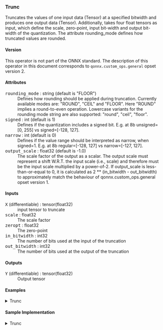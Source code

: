 ### <a name="Trunc"></a><a name="abs">**Trunc**</a>

Truncates the values of one input data (Tensor<T>) at a specified bitwidth and produces one output data (Tensor<T>).
Additionally, takes four float tensors as input, which define the scale, zero-point, input bit-width and output bit-width of the quantization.
The attribute rounding_mode defines how truncated values are rounded.

#### Version

This operator is not part of the ONNX standard.
The description of this operator in this document corresponds to `qonnx.custom_ops.general` opset version 2.

#### Attributes

<dl>
<dt><tt>rounding_mode</tt> : string (default is "FLOOR")</dt>
<dd>Defines how rounding should be applied during truncation. Currently available modes are: "ROUND", "CEIL" and "FLOOR". Here "ROUND" implies a round-to-even operation. Lowercase variants for the rounding mode string are also supported: "round", "ceil", "floor".</dd>
<dt><tt>signed</tt> : int (default is 1)</dt>
<dd>Defines if the quantization includes a signed bit. E.g. at 8b unsigned=[0, 255] vs signed=[-128, 127].</dd>
<dt><tt>narrow</tt> : int (default is 0)</dt>
<dd>Defines if the value range should be interpreted as narrow, when signed=1. E.g. at 8b regular=[-128, 127] vs narrow=[-127, 127].</dd>
<dt><tt>output_scale</tt> : float32 (default is -1.0)</dt>
<dd>The scale factor of the output as a scalar. The output scale must represent a shift W.R.T. the input scale (i.e., scale) and therefore must be the input scale multiplied by a power-of-2. If output_scale is less-than-or-equal to 0, it is calculated as 2 ** (in_bitwidth - out_bitwidth) to approximately match the behaviour of qonnx.custom_ops.general opset version 1.</dd>
</dl>

#### Inputs

<dl>
<dt><tt>X</tt> (differentiable) : tensor(float32)</dt>
<dd>input tensor to truncate</dd>
<dt><tt>scale</tt> : float32</dt>
<dd>The scale factor</dd>
<dt><tt>zeropt</tt> : float32</dt>
<dd>The zero-point</dd>
<dt><tt>in_bitwidth</tt> : int32</dt>
<dd>The number of bits used at the input of the truncation</dd>
<dt><tt>out_bitwidth</tt> : int32</dt>
<dd>The number of bits used at the output of the truncation</dd>
</dl>


#### Outputs

<dl>
<dt><tt>Y</tt> (differentiable) : tensor(float32)</dt>
<dd>Output tensor</dd>
</dl>


#### Examples
<details>
<summary>Trunc</summary>

```python
from onnx import helper
import numpy as np

# Define node settings and input
x = np.random.randn(100).astype(np.float32)*10.
scale = np.array(1.)
zeropt = np.array(0.)
in_bitwidth = np.array(10)
out_bitwidth = np.array(4)
rounding_mode = "ROUND"

# Create node
node = helper.make_node(
    'Trunc',
    domain='finn.custom_op.general',
    inputs=['x', 'scale', 'zeropt', 'in_bitwidth', 'out_bitwidth'],
    outputs=['y'],
    rounding_mode=rounding_mode,
)

# Execute the same settings with the reference implementation (trunc)
# See the sample implementation for more details on trunc.
output_ref = trunc(inp_tensor, scale, zeropt, in_bitwidth, out_bitwidth, rounding_mode)

# Execute node and compare
expect(node, inputs=[x, scale, zeropt, bitwidth], outputs=[output_ref], name='test_trunc')

```

</details>


#### Sample Implementation

<details>
<summary>Trunc</summary>

```python
# SPDX-License-Identifier: Apache-2.0

from __future__ import absolute_import
from __future__ import division
from __future__ import print_function
from __future__ import unicode_literals

import numpy as np

def trunc(inp_tensor, scale, zeropt, input_bit_width, narrow, signed, output_scale, output_bit_width, rounding_mode):

    # Scaling
    y = inp_tensor / scale
    y = y + zeropt
    # Rounding
    y = np.round(y)
    # Rescale
    trunc_scale = 2 ** np.round(
        np.log2(output_scale / scale)
    )  # Trunc scale should be a power-of-two - ensure that is the case
    y = y / trunc_scale

    # Clamping
    min_int_val = min_int(signed, narrow, output_bit_width)
    max_int_val = max_int(signed, narrow, output_bit_width)
    y = np.where(y > max_int_val, max_int_val.astype(y.dtype), y)
    y = np.where(y < min_int_val, min_int_val.astype(y.dtype), y)
    # To int (truncate)
    rounding_fx = resolve_rounding_mode(rounding_mode)
    y = rounding_fx(y)

    # Rescale
    output_zeropt = zeropt / trunc_scale  # Rescale zero-point
    y = y - output_zeropt
    y = y * output_scale

    return y

def resolve_rounding_mode(mode_string):
    """Resolve the rounding mode string of Quant and Trunc ops
    to the corresponding numpy functions."""
    if mode_string == "ROUND":
        return np.round
    elif mode_string == "CEIL":
        return np.ceil
    elif mode_string == "FLOOR":
        return np.floor
    else:
        raise ValueError(f"Could not resolve rounding mode called: {mode_string}")

```

</details>
